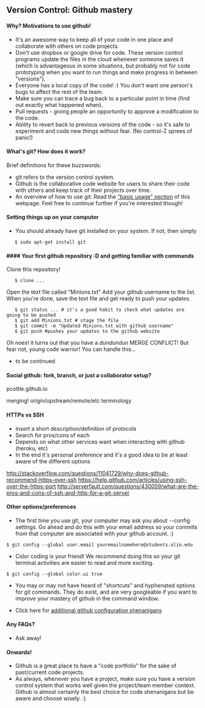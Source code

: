 Version Control: Github mastery
-------------------------------

#### Why? Motivations to use github!
- It's an awesome way to keep all of your code in one place and collaborate with others on code projects. 
- Don't use dropbox or google drive for code. These version control programs update the files in the cloud whenever someone saves it (which is advantageous in some situations, but probably not for code prototyping when you want to run things and make progress in between "versions"). 
- Everyone has a local copy of the code! :) You don't want one person's bugs to affect the rest of the team. 
- Make sure you can trace a bug back to a particular point in time (find out exactly what happened when).
- Pull requests - giving people an opportunity to approve a modification to the code.
- Ability to revert back to previous versions of the code - so it's safe to experiment and code new things without fear. (No control-Z sprees of panic!)

#### What's git? How does it work?
Brief definitions for these buzzwords:
- git refers to the version control system. 
- Github is the collaborative code website for users to share their code with others and keep track of their projects over time.
- An overview of how to use git: Read the ["basic usage" section](http://marklodato.github.io/visual-git-guide/index-en.html) of this webpage. Feel free to continue further if you're interested though!

#### Setting things up on your computer
- You should already have git installed on your system. If not, then simply 

```
   $ sudo apt-get install git
```

#### #### Your first github repository :D and getting familiar with commands 

Clone this repository!
```
   $ clone ...
```

Open the text file called "Minions.txt"
Add your github username to the list.
When you're done, save the text file and get ready to push your updates.

```
   $ git status ... # it's a good habit to check what updates are going to be pushed
   $ git add Minions.txt # stage the file 
   $ git commit -m "Updated Minions.txt with github username"
   $ git push #pushes your updates to the github website

```

Oh noes! it turns out that you have a *dundundun* MERGE CONFLICT! 
But fear not, young code warrior! You can handle this...

- to be continued

#### Social github: fork, branch, or just a collaborator setup?
pcottle.github.io

merging!
origin/upstream/remote/etc terminology


#### HTTPs vs SSH

- Insert a short description/definition of protocols
- Search for pros/cons of each
- Depends on what other services want when interacting with github (heroku, etc)
- In the end it's personal preference and it's a good idea to be at least aware of the different options

http://stackoverflow.com/questions/11041729/why-does-github-recommend-https-over-ssh
https://help.github.com/articles/using-ssh-over-the-https-port
http://serverfault.com/questions/430059/what-are-the-pros-and-cons-of-ssh-and-http-for-a-git-server

#### Other options/preferences
- The first time you use git, your computer may ask you about --config settings. Go ahead and do this with your email address so your commits from that computer are associated with your github account. :)
```
$ git config --global user.email youremailnamehere@students.olin.edu
```
- Color coding is your friend! We recommend doing this so your git terminal activities are easier to read and more exciting.
```
$ git config --global color.ui true
```
- You may or may not have heard of "shortcuts" and hyphenated options for git commands. They do exist, and are very googleable if you want to improve your mastery of github in the command window.

- Click here for [additional github configuration shenanigans](http://git-scm.com/book/en/Customizing-Git-Git-Configuration)

#### Any FAQs?
- Ask away!

#### Onwards!
- Github is a great place to have a "code portfolio" for the sake of past/current code projects. 
- As always, whenever you have a project, make sure you have a version control system that works well given the project/team member context. Github is almost certainly the best choice for code shenanigans but be aware and choose wisely. :)




